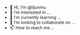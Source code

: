 - 👋 Hi, I’m @lijunmu
- 👀 I’m interested in ...
- 🌱 I’m currently learning ...
- 💞️ I’m looking to collaborate on ...
- 📫 How to reach me ...

<!---
lijunmu/lijunmu is a ✨ special ✨ repository because its `README.md` (this file) appears on your GitHub profile.
You can click the Preview link to take a look at your changes.
--->
